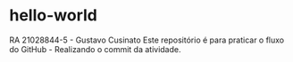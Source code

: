 # hello-world
RA 21028844-5 - Gustavo Cusinato Este repositório é para praticar o fluxo do GitHub - 
Realizando o commit da atividade.
